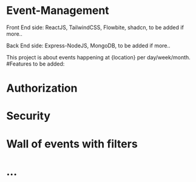 # Event-Management

Front End side: ReactJS, TailwindCSS, Flowbite, shadcn, to be added if more..

Back End side: Express-NodeJS, MongoDB, to be added if more..

This project is about events happening at {location} per day/week/month. 
#Features to be added:
# Authorization
# Security
# Wall of events with filters
# ...
